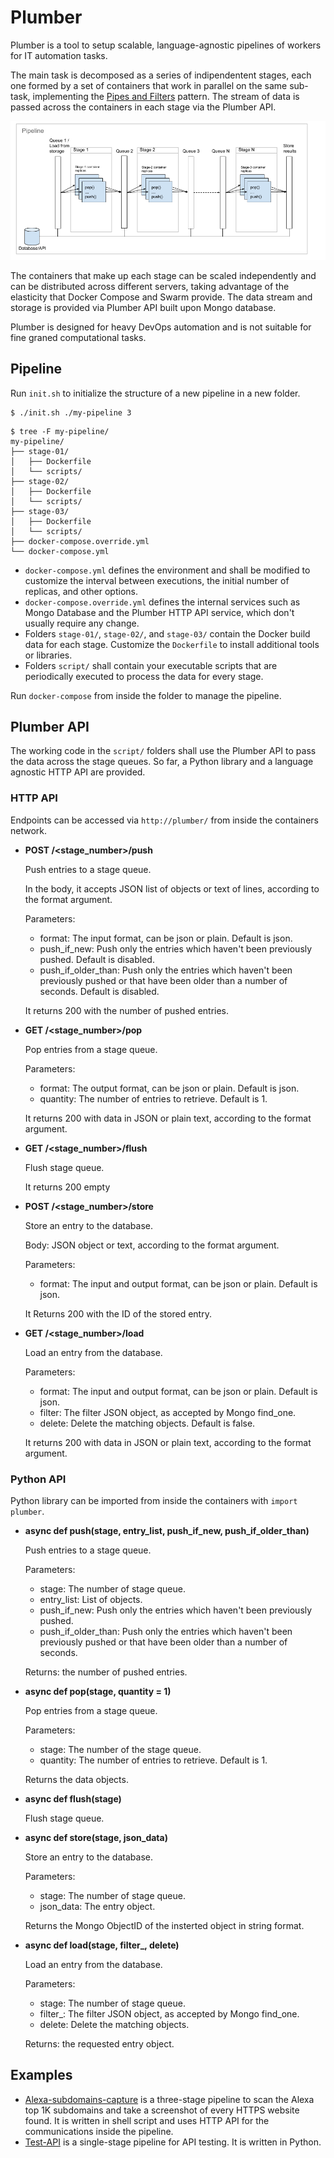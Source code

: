 Plumber
=======

Plumber is a tool to setup scalable, language-agnostic pipelines of workers for IT automation tasks.

The main task is decomposed as a series of indipendentent stages, each one formed by a set of containers that work in parallel on the same sub-task, implementing the [Pipes and Filters](https://docs.microsoft.com/en-us/azure/architecture/patterns/pipes-and-filters) pattern. The stream of data is passed across the containers in each stage via the Plumber API.

![Pipeline](resources/docs/pipeline.png "Pipeline")

The containers that make up each stage can be scaled independently and can be distributed across different servers, taking advantage of the elasticity that Docker Compose and Swarm provide. The data stream and storage is provided via Plumber API built upon Mongo database. 

Plumber is designed for heavy DevOps automation and is not suitable for fine graned computational tasks.

Pipeline
--------

Run `init.sh` to initialize the structure of a new pipeline in a new folder.

```
$ ./init.sh ./my-pipeline 3
```

```
$ tree -F my-pipeline/
my-pipeline/
├── stage-01/
│   ├── Dockerfile
│   └── scripts/
├── stage-02/
│   ├── Dockerfile
│   └── scripts/
├── stage-03/
│   ├── Dockerfile
│   └── scripts/
├── docker-compose.override.yml
└── docker-compose.yml
```

* `docker-compose.yml` defines the environment and shall be modified to customize the interval between executions, the initial number of replicas, and other options.
* `docker-compose.override.yml` defines the internal services such as Mongo Database and the Plumber HTTP API service, which don't usually require any change. 
* Folders `stage-01/`, `stage-02/`, and `stage-03/` contain the Docker build data for each stage. Customize the `Dockerfile` to install additional tools or libraries.
* Folders `script/` shall contain your executable scripts that are periodically executed to process the data for every stage. 

Run `docker-compose` from inside the folder to manage the pipeline.

Plumber API
-----------

The working code in the `script/` folders shall use the Plumber API to pass the data across the stage queues. So far, a Python library and a language agnostic HTTP API are provided.

### HTTP API

Endpoints can be accessed via `http://plumber/` from inside the containers network.

* **POST /<stage_number>/push**

    Push entries to a stage queue.
  
    In the body, it accepts JSON list of objects or text of lines, according to the format argument.
    
    Parameters:
     
    - format: The input format, can be json or plain. Default is json.
    - push_if_new: Push only the entries which haven't been previously pushed. Default is disabled.
    - push_if_older_than: Push only the entries which haven't been previously pushed or that have been older than a number of seconds. Default is disabled.

    It returns 200 with the number of pushed entries.
 

* **GET /<stage_number>/pop**
    
    Pop entries from a stage queue.

    Parameters:
    
    - format: The output format, can be json or plain. Default is json.
    - quantity: The number of entries to retrieve. Default is 1.

    It returns 200 with data in JSON or plain text, according to the format argument.


* **GET /<stage_number>/flush**

    Flush stage queue.

    It returns 200 empty


* **POST /<stage_number>/store**

    Store an entry to the database.

    Body: JSON object or text, according to the format argument.

    Parameters:
        
    - format: The input and output format, can be json or plain. Default is json.
    
    It Returns 200 with the ID of the stored entry.
 
* **GET /<stage_number>/load**

    Load an entry from the database.

    Parameters:
        
    - format: The input and output format, can be json or plain. Default is json.
    - filter: The filter JSON object, as accepted by Mongo find_one.
    - delete: Delete the matching objects. Default is false.
    
    It returns 200 with data in JSON or plain text, according to the format argument.
 
### Python API

Python library can be imported from inside the containers with `import plumber`.

* **async def push(stage, entry_list, push_if_new, push_if_older_than)**

    Push entries to a stage queue.

    Parameters:
        
    - stage: The number of stage queue.
    - entry_list: List of objects.
    - push_if_new: Push only the entries which haven't been previously pushed.
    - push_if_older_than: Push only the entries which haven't been previously pushed or that have been older than a number of seconds.
    
    Returns: the number of pushed entries.

* **async def pop(stage, quantity = 1)**

    Pop entries from a stage queue.

    Parameters:
        
    - stage: The number of the stage queue.
    - quantity: The number of entries to retrieve. Default is 1.
    
    Returns the data objects.

* **async def flush(stage)**

    Flush stage queue.


* **async def store(stage, json_data)**

    Store an entry to the database.

    Parameters:
        
    - stage: The number of stage queue.
    - json_data: The entry object.
    
    Returns the Mongo ObjectID of the insterted object in string format.

* **async def load(stage, filter_, delete)**

    Load an entry from the database.

    Parameters:
        
    - stage: The number of stage queue.
    - filter_: The filter JSON object, as accepted by Mongo find_one.
    - delete: Delete the matching objects.
    
    Returns: the requested entry object.

Examples
--------

* [Alexa-subdomains-capture](examples/alexa-subdomains-capture/) is a three-stage pipeline to scan the Alexa top 1K subdomains and take a screenshot of every HTTPS website found. It is written in shell script and uses HTTP API for the communications inside the pipeline.
* [Test-API](examples/test-api/) is a single-stage pipeline for API testing. It is written in Python.

